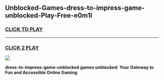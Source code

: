 
## Unblocked-Games-dress-to-impress-game-unblocked-Play-Free-e0m1l
<h3>
<a href="https://premium76.site?title=dress-to-impress-game-unblocked&ref=15A">CLICK TO PLAY</a></h3>
<hr>

<h3>
<a href="https://premium76.site?title=dress-to-impress-game-unblocked&ref=15A">CLICK 2 PLAY</a>
  
</h3>

<a href="https://premium76.site?title=dress-to-impress-game-unblocked&ref=15A"><img src="https://clearcache.store/games.png"></a>


**dress-to-impress-game-unblocked games unblocked: Your Gateway to Fun and Accessible Online Gaming**
